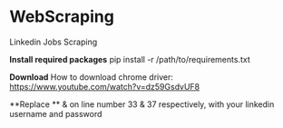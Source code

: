 # WebScraping
Linkedin Jobs Scraping

**Install required packages**
    pip install -r /path/to/requirements.txt
    
**Download**
    How to download chrome driver: https://www.youtube.com/watch?v=dz59GsdvUF8
    

**Replace **
    <username> & <password> on line number 33 & 37 respectively, with your linkedin username and password
  
